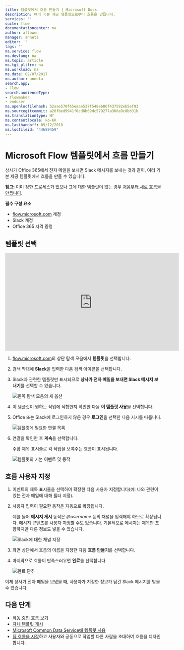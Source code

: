 ```yaml
---
title: 템플릿에서 흐름 만들기 | Microsoft Docs
description: 여러 기본 제공 템플릿으로부터 흐름을 만듭니다.
services: ''
suite: flow
documentationcenter: na
author: aftowen
manager: anneta
editor: ''
tags: ''
ms.service: flow
ms.devlang: na
ms.topic: article
ms.tgt_pltfrm: na
ms.workload: na
ms.date: 02/07/2017
ms.author: anneta
search.app:
- Flow
search.audienceType:
- flowmaker
- enduser
ms.openlocfilehash: 52aae570f65eaae537f548e686f437592eb5ef03
ms.sourcegitcommit: a20fbed9941f0cd8b69dc579277a30da9c8bb31b
ms.translationtype: HT
ms.contentlocale: ko-KR
ms.lasthandoff: 09/12/2018
ms.locfileid: "44689459"
---
```

# <a name="create-a-flow-from-a-template-in-microsoft-flow"></a>Microsoft Flow 템플릿에서 흐름 만들기
상사가 Office 365에서 전자 메일을 보내면 Slack 메시지를 보내는 것과 같이, 여러 기본 제공 템플릿에서 흐름을 만들 수 있습니다.

**참고:** 이미 정한 프로세스가 있으나 그에 대한 템플릿이 없는 경우 [처음부터 새로 흐름을 만듭니다](get-started-logic-flow.md).

**필수 구성 요소**

* [flow.microsoft.com](https://flow.microsoft.com) 계정
* Slack 계정
* Office 365 자격 증명

## <a name="choose-a-template"></a>템플릿 선택
<iframe width="560" height="315" src="https://www.youtube.com/embed/ZJK8cYdjAic?list=PL8nfc9haGeb55I9wL9QnWyHp3ctU2_ThF" frameborder="0" allowfullscreen></iframe>

1. [flow.microsoft.com](https://flow.microsoft.com)의 상단 탐색 모음에서 **템플릿**을 선택합니다.
2. 검색 막대에 **Slack**을 입력한 다음 검색 아이콘을 선택합니다.
3. Slack과 관련한 템플릿만 표시되므로 **상사가 전자 메일을 보내면 Slack 메시지 보내기**를 선택할 수 있습니다.
   
    ![왼쪽 탐색 모음의 새 옵션 ](./media/get-started-logic-template/select-template.png)
4. 이 템플릿이 원하는 작업에 적합한지 확인한 다음 **이 템플릿 사용**을 선택합니다.
5. Office 또는 Slack에 로그인하지 않은 경우 **로그인**을 선택한 다음 지시를 따릅니다.
   
    ![템플릿에 필요한 연결 목록](./media/get-started-logic-template/confirm-connections.png)
6. 연결을 확인한 후 **계속**을 선택합니다.
   
    주황 제목 표시줄로 각 작업을 보여주는 흐름이 표시됩니다.
   
    ![템플릿의 기본 이벤트 및 동작](./media/get-started-logic-template/template-default.png)

## <a name="customize-your-flow"></a>흐름 사용자 지정
1. 이벤트의 제목 표시줄을 선택하여 확장한 다음 사용자 지정합니다(예: 나와 관련이 있는 전자 메일에 대해 필터 지정).
2. 사용자 입력이 필요한 동작은 자동으로 확장됩니다.
   
    예를 들어 **메시지 게시** 동작은 *\@username* 등의 채널을 입력해야 하므로 확장됩니다. 메시지 콘텐츠를 사용자 지정할 수도 있습니다. 기본적으로 메시지는 제목만 포함하지만 다른 정보도 넣을 수 있습니다.
   
    ![Slack에 대한 채널 지정](./media/get-started-logic-template/specify-keyword.png)
3. 화면 상단에서 흐름의 이름을 지정한 다음 **흐름 만들기**를 선택합니다.
4. 마지막으로 흐름이 만족스러우면 **완료**를 선택합니다.
   
    ![완료 단추](./media/get-started-logic-template/done.png)

이제 상사가 전자 메일을 보냈을 때, 사용자가 지정한 정보가 담긴 Slack 메시지를 받을 수 있습니다.

## <a name="next-steps"></a>다음 단계
* [작동 중인 흐름 보기](see-a-flow-run.md)
* [자체 템플릿 게시](publish-a-template.md)
* [Microsoft Common Data Service에 템플릿 사용](common-data-model-intro.md)
* [팀 흐름을 시작](create-team-flows.md)하고 사용자와 공동으로 작업할 다른 사람을 초대하여 흐름을 디자인합니다.

